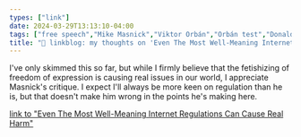 ```yaml
---
types: ["link"]
date: 2024-03-29T13:13:10-04:00
tags: ["free speech","Mike Masnick","Viktor Orbán","Orbán test","Donald Trump","content moderation","tech policy"]
title: "🔗 linkblog: my thoughts on 'Even The Most Well-Meaning Internet Regulations Can Cause Real Harm'"
---
```

I've only skimmed this so far, but while I firmly believe that the fetishizing of freedom of expression is causing real issues in our world, I appreciate Masnick's critique. I expect I'll always be more keen on regulation than he is, but that doesn't make him wrong in the points he's making here.

[link to "Even The Most Well-Meaning Internet Regulations Can Cause Real Harm"](https://www.techdirt.com/2024/03/29/even-the-most-well-meaning-internet-regulations-can-cause-real-harm/)
